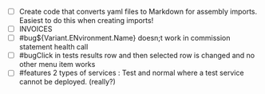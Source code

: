 - [ ] Create code that converts yaml files to Markdown for assembly imports. Easiest to do this when creating imports!
- [ ] INVOICES
- [ ] #bug${Variant.ENvironment.Name} doesn;t work in commission statement health call
- [ ] #bugClick in tests results row and then selected row is changed and no other menu item works
- [ ] #features 2 types of services : Test and normal where a test service cannot be deployed. (really?)
